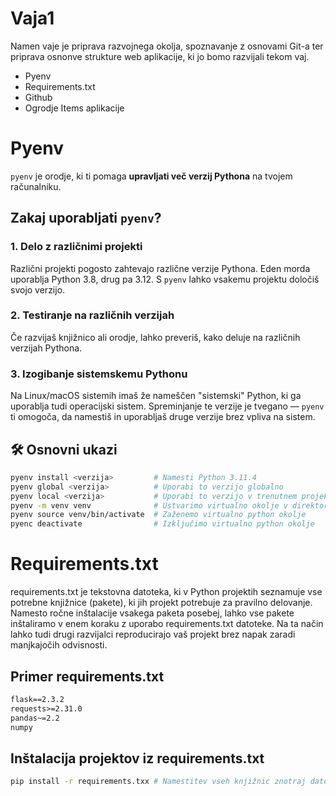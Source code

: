 
# Vaja1
Namen vaje je priprava razvojnega okolja, spoznavanje z osnovami Git-a ter priprava osnonve strukture web aplikacije, ki jo bomo razvijali tekom vaj.
- Pyenv
- Requirements.txt
- Github
- Ogrodje Items aplikacije

# Pyenv

`pyenv` je orodje, ki ti pomaga **upravljati več verzij Pythona** na tvojem računalniku.
##  Zakaj uporabljati `pyenv`?

### 1. **Delo z različnimi projekti**
Različni projekti pogosto zahtevajo različne verzije Pythona. Eden morda uporablja Python 3.8, drug pa 3.12. S `pyenv` lahko vsakemu projektu določiš svojo verzijo.

### 2. **Testiranje na različnih verzijah**
Če razvijaš knjižnico ali orodje, lahko preveriš, kako deluje na različnih verzijah Pythona.

### 3. **Izogibanje sistemskemu Pythonu**
Na Linux/macOS sistemih imaš že nameščen "sistemski" Python, ki ga uporablja tudi operacijski sistem. Spreminjanje te verzije je tvegano — `pyenv` ti omogoča, da namestiš in uporabljaš druge verzije brez vpliva na sistem.

## 🛠️ Osnovni ukazi
```bash
pyenv install <verzija>         # Namesti Python 3.11.4
pyenv global <verzija>          # Uporabi to verzijo globalno
pyenv local <verzija>           # Uporabi to verzijo v trenutnem projektu (ustvari .python-version datoteko)
pyenv -m venv venv              # Ustvarimo virtualno okolje v direktoriju
pyenv source venv/bin/activate  # Zaženemo virtualno python okolje
pyenc deactivate                # Izključimo virtualno python okolje
```

# Requirements.txt
requirements.txt je tekstovna datoteka, ki v Python projektih seznamuje vse potrebne knjižnice (pakete), ki jih projekt potrebuje za pravilno delovanje. Namesto ročne inštalacije vsakega paketa posebej, lahko vse pakete inštaliramo v enem koraku z uporabo requirements.txt datoteke. Na ta način lahko tudi drugi razvijalci reproducirajo vaš projekt brez napak zaradi manjkajočih odvisnosti.
## Primer requirements.txt
``` txt
flask==2.3.2
requests>=2.31.0
pandas~=2.2
numpy
```
## Inštalacija projektov iz requirements.txt
``` bash
pip install -r requirements.txx # Namestitev vseh knjižnic znotraj datoteke
```


